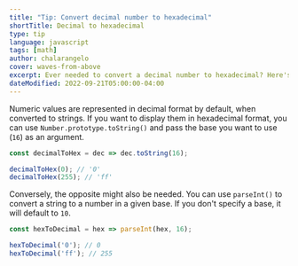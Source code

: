 ```yaml
---
title: "Tip: Convert decimal number to hexadecimal"
shortTitle: Decimal to hexadecimal
type: tip
language: javascript
tags: [math]
author: chalarangelo
cover: waves-from-above
excerpt: Ever needed to convert a decimal number to hexadecimal? Here's a quick and easy way to do it.
dateModified: 2022-09-21T05:00:00-04:00
---
```


Numeric values are represented in decimal format by default, when converted to strings. If you want to display them in hexadecimal format, you can use `Number.prototype.toString()` and pass the base you want to use (`16`) as an argument.

```js
const decimalToHex = dec => dec.toString(16);

decimalToHex(0); // '0'
decimalToHex(255); // 'ff'
```

Conversely, the opposite might also be needed. You can use `parseInt()` to convert a string to a number in a given base. If you don't specify a base, it will default to `10`.

```js
const hexToDecimal = hex => parseInt(hex, 16);

hexToDecimal('0'); // 0
hexToDecimal('ff'); // 255
```
